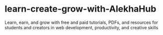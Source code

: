 # learn-create-grow-with-AlekhaHub
Learn, earn, and grow with free and paid tutorials, PDFs, and resources for students and creators in web development, productivity, and creative skills
